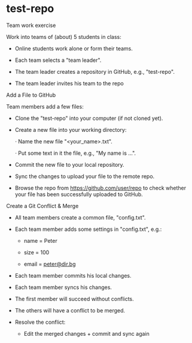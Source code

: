 # test-repo
Team work exercise

Work into teams of (about) 5 students in class:

- Online students work alone or form their teams.

- Each team selects a "team leader".

- The team leader creates a repository in GitHub, e.g., "test-repo".

- The team leader invites his team to the repo



Add a File to GitHub

Team members add a few files:

- Clone the "test-repo" into your computer (if not cloned yet).

- Create a new file into your working directory:

	· Name the new file "<your_name>.txt".

	· Put some text in it the file, e.g., "My name is …".

- Commit the new file to your local repository.

- Sync the changes to upload your file to the remote repo.

- Browse the repo from https://github.com/user/repo to check whether your file has been successfully uploaded to GitHub.


Create a Git Conflict & Merge

- All team members create a common file, "config.txt".

- Each team member adds some settings in "config.txt", e.g.:

	- name = Peter

	- size = 100

	- email = peter@dir.bg

- Each team member commits his local changes.

- Each team member syncs his changes.

- The first member will succeed without conflicts.

- The others will have a conflict to be merged.

- Resolve the conflict:

	- Edit the merged changes + commit and sync again
